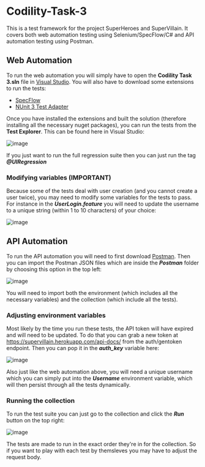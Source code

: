 # Codility-Task-3
This is a test framework for the project SuperHeroes and SuperVillain. It covers both web automation testing using Selenium/SpecFlow/C# and API automation testing using Postman.
## Web Automation
To run the web automation you will simply have to open the **Codility Task 3.sln** file in [Visual Studio](https://visualstudio.microsoft.com/). You will also have to download some extensions to run the tests:

 - [SpecFlow](https://docs.specflow.org/projects/getting-started/en/latest/GettingStarted/Step1.html)
 - [NUnit 3 Test Adapter](https://marketplace.visualstudio.com/items?itemName=NUnitDevelopers.NUnit3TestAdapter)

Once you have installed the extensions and built the solution (therefore installing all the necessary nuget packages), you can run the tests from the **Test Explorer**.
This can be found here in Visual Studio:

![image](https://user-images.githubusercontent.com/49139851/180339152-3a439d57-4f7a-4a02-958e-d37a93f5b73e.png)

If you just want to run the full regression suite then you can just run the tag ***@UIRegression***

### Modifying variables (IMPORTANT)
Because some of the tests deal with user creation (and you cannot create a user twice), you may need to modify some variables for the tests to pass. For instance in the ***UserLogin.feature*** you will need to update the username to a unique string (within 1 to 10 characters) of your choice:

![image](https://user-images.githubusercontent.com/49139851/180346829-4eccb0c1-574d-4ddc-a0ca-45a8196e52be.png)

## API Automation
To run the API automation you will need to first download [Postman](https://www.postman.com/downloads/). Then you can import the Postman JSON files which are inside the ***Postman*** folder by choosing this option in the top left:

![image](https://user-images.githubusercontent.com/49139851/180354303-1c752a46-d369-49d4-a5ed-9c4a693a1a5f.png)

You will need to import both the environment (which includes all the necessary variables) and the collection (which include all the tests).
### Adjusting environment variables
Most likely by the time you run these tests, the API token will have expired and will need to be updated. To do that you can grab a new token at https://supervillain.herokuapp.com/api-docs/ from the auth/gentoken endpoint. Then you can pop it in the ***auth_key*** variable here:

![image](https://user-images.githubusercontent.com/49139851/180355330-f3952ad3-42e2-479a-8833-f75e06fcac00.png)

Also just like the web automation above, you will need a unique username which you can simply put into the ***Username*** environment variable, which will then persist through all the tests dynamically.
### Running the collection
To run the test suite you can just go to the collection and click the ***Run*** button on the top right:

![image](https://user-images.githubusercontent.com/49139851/180355711-097c9434-73ac-436e-8d4e-3a31a576fad7.png)

The tests are made to run in the exact order they're in for the collection. So if you want to play with each test by themsleves you may have to adjust the request body.
